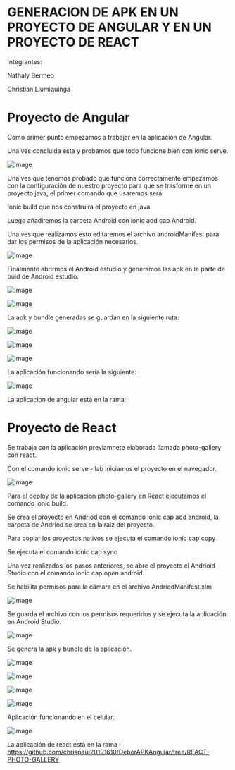 # GENERACION DE APK EN UN PROYECTO DE ANGULAR Y EN UN PROYECTO DE REACT

Integrantes:

Nathaly Bermeo

Christian Llumiquinga

# Proyecto de Angular

Como primer punto empezamos a trabajar en la aplicación de Angular.

Una ves concluida esta y probamos que todo funcione bien con ionic serve.

![image](https://user-images.githubusercontent.com/56648687/147866013-ff293af6-2a4f-4110-a9dd-66ac9e65069b.png)

 
Una ves que tenemos probado que funciona correctamente empezamos con la configuración de nuestro proyecto para que se trasforme en un proyecto java, el primer comando que usaremos será:

Ionic build que nos construira el proyecto en java.

Luego añadiremos la carpeta Android con ionic add cap Android.

Una ves que realizamos esto editaremos el archivo androidManifest para dar los permisos de la aplicación necesarios.

![image](https://user-images.githubusercontent.com/56648687/147866014-2018e45f-d4d2-4325-9ac4-2e95575092fb.png)


 
Finalmente abrirmos el Android estudio y generamos las apk en la parte de buid de Android estudio.

![image](https://user-images.githubusercontent.com/56648687/147866024-0bc3a59a-1445-48aa-b589-29c3f2435496.png)

![image](https://user-images.githubusercontent.com/66235614/147896633-114677f1-e22f-4b96-a6b4-efe6524c1171.png)

 
La apk y bundle generadas se guardan en la siguiente ruta:

![image](https://user-images.githubusercontent.com/66235614/147896712-db01220f-d0a7-4348-94c5-72b9cce467d2.png)

![image](https://user-images.githubusercontent.com/56648687/147866028-8e59cb2a-a501-4e69-a8c0-7d09b674f438.png)

![image](https://user-images.githubusercontent.com/66235614/147896726-dcfc1a2e-d172-4061-bfac-a944ecc8b077.png)

La aplicación funcionando seria la siguiente:

![image](https://user-images.githubusercontent.com/66235614/147896619-3b907944-d588-4bdd-aae3-39806b4c0734.png)




La aplicacion de angular está en la rama:




# Proyecto de React

Se trabaja con la aplicación previamnete elaborada llamada photo-gallery con react.

Con el comando ionic serve - lab iniciamos el proyecto en el navegador.

![image](https://user-images.githubusercontent.com/66235614/147900848-91f59f17-7a39-4ae9-9675-f344416dabe0.png)

Para el deploy de la aplicacion photo-gallery en React ejecutamos el comando ionic build.

Se crea el proyecto en Andriod con el comando ionic cap add android, la carpeta de Andriod se crea en la raiz del proyecto.

Para copiar los proyectos nativos se ejecuta el comando  ionic cap copy

Se ejecuta el comando ionic cap sync

Una vez realizados los pasos anteriores, se abre el proyecto el Andrioid Studio con el comando ionic cap open android.

Se habilita permisos para la cámara en el archivo AndriodManifest.xlm

![image](https://user-images.githubusercontent.com/66235614/147899926-337ea56c-251c-4058-8a7a-89e0814b8563.png)

Se guarda el archivo con los permisos requeridos y se ejecuta la aplicación en Android Studio.

![image](https://user-images.githubusercontent.com/66235614/147899999-c28ff884-b6ca-4a8f-a24c-af6fac00c594.png)

Se genera la apk y bundle de la aplicación.

![image](https://user-images.githubusercontent.com/66235614/147900509-308f4971-7f37-4a8d-9693-4b9ebd4b8596.png)

![image](https://user-images.githubusercontent.com/66235614/147900601-e4a0eb7e-dada-48aa-846c-7097cc90a96f.png)

![image](https://user-images.githubusercontent.com/66235614/147900616-3ff30b31-b808-4b98-9757-0464d924dbdf.png)

![image](https://user-images.githubusercontent.com/66235614/147900634-bd3c9f7a-5e65-49ad-9632-67074bc14faa.png)

Aplicación funcionando en el celular.

![image](https://user-images.githubusercontent.com/66235614/147900772-633c8b7e-e89b-4a35-8c17-17ead942a6a0.png)


La aplicación de react está en la rama : https://github.com/chrispaul20191610/DeberAPKAngular/tree/REACT-PHOTO-GALLERY




